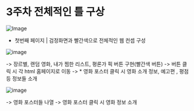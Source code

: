 # 3주차 전체적인 틀 구상


![Image](https://github.com/user-attachments/assets/0df63486-5fbd-4f70-abc3-3849f3a682fa)

- 첫번째 페이지 | 검정화면과 빨간색으로 전체적인 웹 컨셉 구성

![image](https://github.com/user-attachments/assets/c008f4e0-e3b5-4c69-afdc-7ef419961cdf)

-> 장르별, 랜덤 영화, 내가 찜한 리스트, 평론가 픽 버튼 구현(빨간색 버튼) -> 버튼 클릭 시 각 html 홈페이지로 이동
-> * 영화 포스터 클릭 시 영화 소개 정보, 예고편 , 평점 등 정보들 소개

![image](https://github.com/user-attachments/assets/f3e263f3-b0f6-4692-bf3b-801a0e1cb602)

-> 영화 포스터들 나열 -> 영화 포스터 클릭 시 영화 정보 소개






